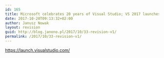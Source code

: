 ```yaml
---
id: 165
title: Microsoft celebrates 20 years of Visual Studio; VS 2017 launches on March 7
date: 2017-10-20T09:13:32+02:00
author: Janusz Nowak
layout: revision
guid: http://blog.janono.pl/2017/10/33-revision-v1/
permalink: /2017/10/33-revision-v1/
---
```

<https://launch.visualstudio.com/>